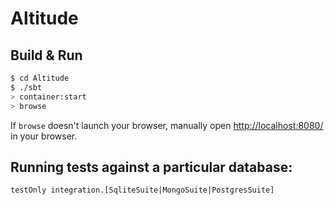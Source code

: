 # Altitude #

## Build & Run ##

```sh
$ cd Altitude
$ ./sbt
> container:start
> browse
```

If `browse` doesn't launch your browser, manually open [http://localhost:8080/](http://localhost:8080/) in your browser.

## Running tests against a particular database:

    testOnly integration.[SqliteSuite|MongoSuite|PostgresSuite]
